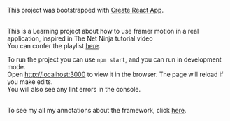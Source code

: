 This project was bootstrapped with [Create React App](https://github.com/facebook/create-react-app).<br /><br />

This is a Learning project about how to use framer motion in a real application, inspired in The Net Ninja tutorial video<br /> You can confer the playlist [here](https://youtu.be/2V1WK-3HQNk).<br />


To run the project you can use `npm start`, and you can run in development mode.<br />
Open [http://localhost:3000](http://localhost:3000) to view it in the browser.
The page will reload if you make edits.<br />
You will also see any lint errors in the console.<br /><br />

To see my all my annotations about the framework, click [here](https://www.notion.so/Annotations-0d7a949097af43f5bcac44eaeeacd77f).

